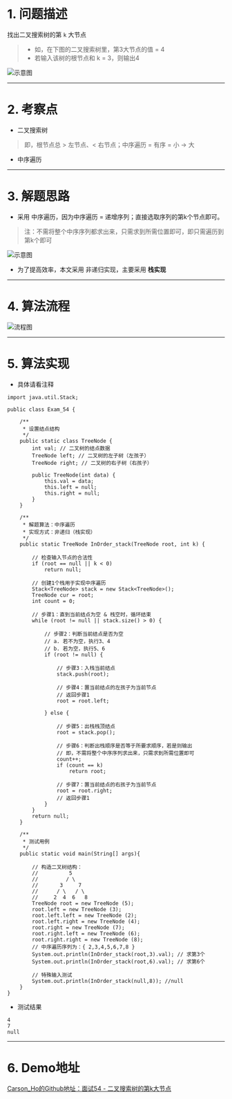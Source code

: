 # 1. 问题描述
找出二叉搜索树的第 `k` 大节点
>- 如，在下图的二叉搜索树里，第3大节点的值 = 4
>- 若输入该树的根节点和 k = 3，则输出4

![示意图](http://upload-images.jianshu.io/upload_images/944365-1eaff690a504673d.png?imageMogr2/auto-orient/strip%7CimageView2/2/w/1240)


***
# 2. 考察点
- 二叉搜索树
>即，根节点总 > 左节点、< 右节点；中序遍历 = 有序 = 小 -> 大
- 中序遍历

***
# 3. 解题思路

- 采用 中序遍历，因为中序遍历 = 递增序列；直接选取序列的第k个节点即可。
>注：不需将整个中序序列都求出来，只需求到所需位置即可，即只需遍历到第k个即可

![示意图](http://upload-images.jianshu.io/upload_images/944365-df8d5d51c48e1550.png?imageMogr2/auto-orient/strip%7CimageView2/2/w/1240)

- 为了提高效率，本文采用 非递归实现，主要采用 **栈实现**


***
# 4. 算法流程

![流程图](http://upload-images.jianshu.io/upload_images/944365-856e1aadb737c5c4.png?imageMogr2/auto-orient/strip%7CimageView2/2/w/1240)


***

# 5. 算法实现
- 具体请看注释

```
import java.util.Stack;

public class Exam_54 {
    
    /**
     * 设置结点结构
     */
    public static class TreeNode {
        int val; // 二叉树的结点数据
        TreeNode left; // 二叉树的左子树（左孩子）
        TreeNode right; // 二叉树的右子树（右孩子）

        public TreeNode(int data) {
            this.val = data;
            this.left = null;
            this.right = null;
        }
    }

    /**
     * 解题算法：中序遍历
     * 实现方式：非递归（栈实现）
     */
    public static TreeNode InOrder_stack(TreeNode root, int k) {

        // 检查输入节点的合法性
        if (root == null || k < 0)
            return null;

        // 创建1个栈用于实现中序遍历
        Stack<TreeNode> stack = new Stack<TreeNode>();
        TreeNode cur = root;
        int count = 0;

        // 步骤1：直到当前结点为空 & 栈空时，循环结束
        while (root != null || stack.size() > 0) {

            // 步骤2：判断当前结点是否为空
            // a. 若不为空，执行3、4
            // b. 若为空，执行5、6
            if (root != null) {

                // 步骤3：入栈当前结点
                stack.push(root);

                // 步骤4：置当前结点的左孩子为当前节点
                // 返回步骤1
                root = root.left;

            } else {

                // 步骤5：出栈栈顶结点
                root = stack.pop();

                // 步骤6：判断出栈顺序是否等于所要求顺序，若是则输出
                // 即，不需将整个中序序列求出来，只需求到所需位置即可
                count++;
                if (count == k)
                    return root;

                // 步骤7：置当前结点的右孩子为当前节点
                root = root.right;
                // 返回步骤1
            }
        }
        return null;
    }

    /**
     * 测试用例
     */
    public static void main(String[] args){

        // 构造二叉树结构：
        //          5
        //         / \
        //       3     7
        //      / \   / \
        //     2  4  6   8
        TreeNode root = new TreeNode (5);
        root.left = new TreeNode (3);
        root.left.left = new TreeNode (2);
        root.left.right = new TreeNode (4);
        root.right = new TreeNode (7);
        root.right.left = new TreeNode (6);
        root.right.right = new TreeNode (8);
        // 中序遍历序列为：{ 2,3,4,5,6,7,8 }
        System.out.println(InOrder_stack(root,3).val); // 求第3个
        System.out.println(InOrder_stack(root,6).val); // 求第6个

        // 特殊输入测试
        System.out.println(InOrder_stack(null,8)); //null
    }
}
```

- 测试结果

```
4
7
null
```

***
# 6. Demo地址
[Carson_Ho的Github地址：面试54 - 二叉搜索树的第k大节点](https://github.com/Carson-Ho/AlgorithmLearning)